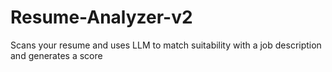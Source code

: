# Resume-Analyzer-v2
Scans your resume and uses LLM to match suitability with a job description and generates a score
